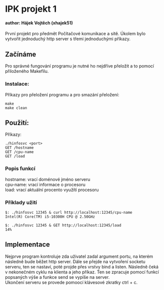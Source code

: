 # IPK projekt 1

#### author: Hájek Vojtěch (xhajek51)

První projekt pro předmět Počítačové komunikace a sítě. Úkolem bylo vytvořit jednoduchý http server
s třemi jednoduchými příkazy.

## Začínáme
Pro správné fungování programu je nutné ho nejdříve přeložit a to pomocí přiloženého Makefilu.

### Instalace:
Příkazy pro přeložení programu a pro smazání přeložení:

    make
    make clean

## Použití:
Příkazy:

    ./hinfosvc <port>
    GET /hostname
    GET /cpu-name
    GET /load

### Popis funkcí
hostname: vrací doménové jméno serveru \
cpu-name: vrací informace o procesoru \
load: vrací aktuální procento využítí procesoru

### Příklady užití
    $: ./hinfosvc 12345 & curl http://localhost:12345/cpu-name
    Intel(R) Core(TM) i5-10300H CPU @ 2.50GHz

    $: ./hinfosvc 12345 & GET http://localhost:12345/load
    14%
    
## Implementace

Nejprve program kontroluje zda uživatel zadal argument portu, na kterém následně bude běžet http server.
Dále se přejde na vytvoření socketu serveru, ten se nastaví, poté projde přes vrstvy bind a listen.
Následně čeká v nekonečném cyklu na klienta a jeho příkaz. Ten se zpracuje pomocí funkcí popsaných výše
a funkce send se vypíše na server. \
Ukončení serveru se provede pomoocí klávesové zkratky ctrl + c.




